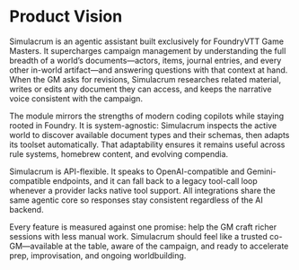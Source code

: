 # Product Vision

Simulacrum is an agentic assistant built exclusively for FoundryVTT Game Masters. It supercharges campaign management by understanding the full breadth of a world’s documents—actors, items, journal entries, and every other in-world artifact—and answering questions with that context at hand. When the GM asks for revisions, Simulacrum researches related material, writes or edits any document they can access, and keeps the narrative voice consistent with the campaign.

The module mirrors the strengths of modern coding copilots while staying rooted in Foundry. It is system-agnostic: Simulacrum inspects the active world to discover available document types and their schemas, then adapts its toolset automatically. That adaptability ensures it remains useful across rule systems, homebrew content, and evolving compendia.

Simulacrum is API-flexible. It speaks to OpenAI-compatible and Gemini-compatible endpoints, and it can fall back to a legacy tool-call loop whenever a provider lacks native tool support. All integrations share the same agentic core so responses stay consistent regardless of the AI backend.

Every feature is measured against one promise: help the GM craft richer sessions with less manual work. Simulacrum should feel like a trusted co-GM—available at the table, aware of the campaign, and ready to accelerate prep, improvisation, and ongoing worldbuilding.
